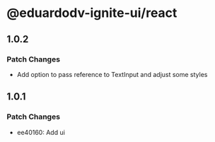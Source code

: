 # @eduardodv-ignite-ui/react

## 1.0.2

### Patch Changes

- Add option to pass reference to TextInput and adjust some styles

## 1.0.1

### Patch Changes

- ee40160: Add ui
